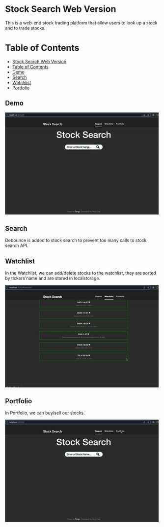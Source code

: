 # Stock Search Web Version
This is a web-end stock trading platform that allow users to look up a stock and to trade stocks.

# Table of Contents
- [Stock Search Web Version](#stock-search-web-version)
- [Table of Contents](#table-of-contents)
- [Demo](#demo)
- [Search](#search)
- [Watchlist](#watchlist)
- [Portfolio](#portfolio)

## Demo
  <img src="/stock/Stock Search.gif" title="" alt="StockSearch.gif" width="500">
  
## Search
  Debounce is added to stock search to prevent too many calls to stock search API.
  
## Watchlist
  In the Watchlist, we can add/delete stocks to the watchlist, they are sorted by tickers'name and are stored in localstorage.
  
  <img src="/stock/Watchlist.gif" title="" alt="Watchlist.gif" width="500">
  
## Portfolio
  In Portfolio, we can buy/sell our stocks.
  
  <img src="/stock/Portfolio.gif" title="" alt="Portfolio.gif" width="500">

